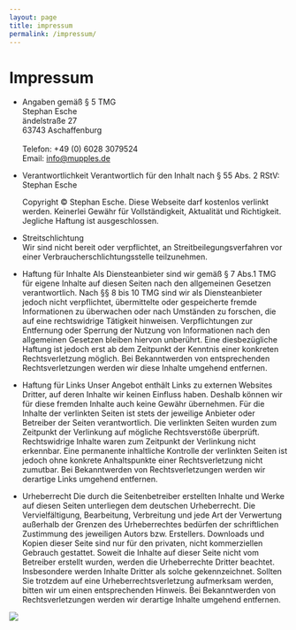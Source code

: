 ```yaml
---
layout: page
title: impressum
permalink: /impressum/
---
```

# Impressum

* Angaben gemäß § 5 TMG<br>Stephan Esche<br>ändelstraße 27<br>63743 Aschaffenburg<br><br>Telefon: +49 (0) 6028 3079524<br>Email: info@mupples.de
* Verantwortlichkeit
  Verantwortlich für den Inhalt nach § 55 Abs. 2 RStV:<br>
  Stephan Esche 

  Copyright © Stephan Esche.
  Diese Webseite darf kostenlos verlinkt werden. Keinerlei Gewähr für Vollständigkeit, Aktualität und Richtigkeit. Jegliche Haftung ist ausgeschlossen.

* Streitschlichtung<br>Wir sind nicht bereit oder verpflichtet, an Streitbeilegungsverfahren vor einer Verbraucherschlichtungsstelle teilzunehmen.

* Haftung für Inhalte
  Als Diensteanbieter sind wir gemäß § 7 Abs.1 TMG für eigene Inhalte auf diesen Seiten nach den allgemeinen Gesetzen verantwortlich. Nach §§ 8 bis 10 TMG sind wir als Diensteanbieter jedoch nicht verpflichtet, übermittelte oder gespeicherte fremde Informationen zu überwachen oder nach Umständen zu forschen, die auf eine rechtswidrige Tätigkeit hinweisen.
  Verpflichtungen zur Entfernung oder Sperrung der Nutzung von Informationen nach den allgemeinen Gesetzen bleiben hiervon unberührt. Eine diesbezügliche Haftung ist jedoch erst ab dem Zeitpunkt der Kenntnis einer konkreten Rechtsverletzung möglich. Bei Bekanntwerden von entsprechenden Rechtsverletzungen werden wir diese Inhalte umgehend entfernen.

* Haftung für Links
  Unser Angebot enthält Links zu externen Websites Dritter, auf deren Inhalte wir keinen Einfluss haben. Deshalb können wir für diese fremden Inhalte auch keine Gewähr übernehmen. Für die Inhalte der verlinkten Seiten ist stets der jeweilige Anbieter oder Betreiber der Seiten verantwortlich. Die verlinkten Seiten wurden zum Zeitpunkt der Verlinkung auf mögliche Rechtsverstöße überprüft. Rechtswidrige Inhalte waren zum Zeitpunkt der Verlinkung nicht erkennbar.
  Eine permanente inhaltliche Kontrolle der verlinkten Seiten ist jedoch ohne konkrete Anhaltspunkte einer Rechtsverletzung nicht zumutbar. Bei Bekanntwerden von Rechtsverletzungen werden wir derartige Links umgehend entfernen.

* Urheberrecht
Die durch die Seitenbetreiber erstellten Inhalte und Werke auf diesen Seiten unterliegen dem deutschen Urheberrecht. Die Vervielfältigung, Bearbeitung, Verbreitung und jede Art der Verwertung außerhalb der Grenzen des Urheberrechtes bedürfen der schriftlichen Zustimmung des jeweiligen Autors bzw. Erstellers. Downloads und Kopien dieser Seite sind nur für den privaten, nicht kommerziellen Gebrauch gestattet.
Soweit die Inhalte auf dieser Seite nicht vom Betreiber erstellt wurden, werden die Urheberrechte Dritter beachtet. Insbesondere werden Inhalte Dritter als solche gekennzeichnet. Sollten Sie trotzdem auf eine Urheberrechtsverletzung aufmerksam werden, bitten wir um einen entsprechenden Hinweis. Bei Bekanntwerden von Rechtsverletzungen werden wir derartige Inhalte umgehend entfernen.
<div align=center>
<img src="{{site.url}}/images/The_men_who_stare_at_clusters.svg" style="display: block; margin: auto;" />
</div>
